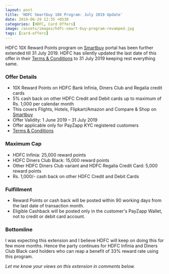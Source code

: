 ```yaml
---
layout: post
title: 'HDFC Smartbuy 10X Program: July 2019 Update'
date: 2019-06-29 12:35 +0530
categories: [HDFC, Card Offers]
image: /assets/images/hdfc-smart-buy-program-revamped.jpg
tags: [card-offers]
---
```


HDFC 10X Reward Points program on [Smartbuy](https://offers.smartbuy.hdfcbank.com) portal has been further extended till 31 July 2019. HDFC has silently updated the last date of this offer in their [Terms & Conditions](https://offers.smartbuy.hdfcbank.com/offer_details/12768) to 31 July 2019 keeping rest everything same.

### Offer Details

- 10X Reward Points on HDFC Bank Infinia, Diners Club and Regalia credit cards
- 5% cash back on other HDFC Credit and Debit cards up to maximum of Rs. 1,000 per calendar month
- This covers Flights, Hotels, Flipkart/Amazon and Compare & Shop on [Smartbuy](https://offers.smartbuy.hdfcbank.com)
- Offer Validity: 1 June 2019 – 31 July 2019
- Offer applicable only for PayZapp KYC registered customers
- [Terms & Conditions](https://offers.smartbuy.hdfcbank.com/offer_details/12768)

### Maximum Cap

- HDFC Infinia: 25,000 reward points
- HDFC Diners Club Black: 15,000 reward points
- Other HDFC Diners Club variant and HDFC Regalia Credit Card: 5,000 reward points
- Rs. 1,000/- cash back on other HDFC Credit and Debit Cards

### Fulfillment

- Reward Points or cash back will be posted within 90 working days from the last date of transaction month.
- Eligible Cashback will be posted only in the customer's PayZapp Wallet, not to credit or debit card account.

### Bottomline

I was expecting this extension and I believe HDFC will keep on doing this for few more months. Hence the party continues for HDFC Infinia and Diners Club Black card holders who can reap a benefit of 33% reward rate using this program.

_Let me know your views on this extension in comments below._
